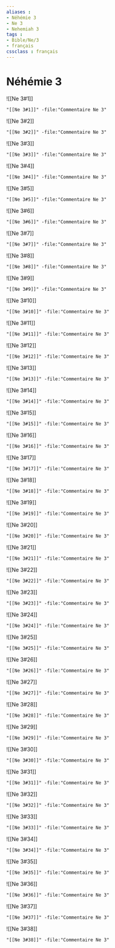```yaml
---
aliases : 
- Néhémie 3
- Ne 3
- Nehemiah 3
tags : 
- Bible/Ne/3
- français
cssclass : français
---
```


# Néhémie 3

![[Ne 3#1]]

```query
"[[Ne 3#1]]" -file:"Commentaire Ne 3"
```

![[Ne 3#2]]

```query
"[[Ne 3#2]]" -file:"Commentaire Ne 3"
```

![[Ne 3#3]]

```query
"[[Ne 3#3]]" -file:"Commentaire Ne 3"
```

![[Ne 3#4]]

```query
"[[Ne 3#4]]" -file:"Commentaire Ne 3"
```

![[Ne 3#5]]

```query
"[[Ne 3#5]]" -file:"Commentaire Ne 3"
```

![[Ne 3#6]]

```query
"[[Ne 3#6]]" -file:"Commentaire Ne 3"
```

![[Ne 3#7]]

```query
"[[Ne 3#7]]" -file:"Commentaire Ne 3"
```

![[Ne 3#8]]

```query
"[[Ne 3#8]]" -file:"Commentaire Ne 3"
```

![[Ne 3#9]]

```query
"[[Ne 3#9]]" -file:"Commentaire Ne 3"
```

![[Ne 3#10]]

```query
"[[Ne 3#10]]" -file:"Commentaire Ne 3"
```

![[Ne 3#11]]

```query
"[[Ne 3#11]]" -file:"Commentaire Ne 3"
```

![[Ne 3#12]]

```query
"[[Ne 3#12]]" -file:"Commentaire Ne 3"
```

![[Ne 3#13]]

```query
"[[Ne 3#13]]" -file:"Commentaire Ne 3"
```

![[Ne 3#14]]

```query
"[[Ne 3#14]]" -file:"Commentaire Ne 3"
```

![[Ne 3#15]]

```query
"[[Ne 3#15]]" -file:"Commentaire Ne 3"
```

![[Ne 3#16]]

```query
"[[Ne 3#16]]" -file:"Commentaire Ne 3"
```

![[Ne 3#17]]

```query
"[[Ne 3#17]]" -file:"Commentaire Ne 3"
```

![[Ne 3#18]]

```query
"[[Ne 3#18]]" -file:"Commentaire Ne 3"
```

![[Ne 3#19]]

```query
"[[Ne 3#19]]" -file:"Commentaire Ne 3"
```

![[Ne 3#20]]

```query
"[[Ne 3#20]]" -file:"Commentaire Ne 3"
```

![[Ne 3#21]]

```query
"[[Ne 3#21]]" -file:"Commentaire Ne 3"
```

![[Ne 3#22]]

```query
"[[Ne 3#22]]" -file:"Commentaire Ne 3"
```

![[Ne 3#23]]

```query
"[[Ne 3#23]]" -file:"Commentaire Ne 3"
```

![[Ne 3#24]]

```query
"[[Ne 3#24]]" -file:"Commentaire Ne 3"
```

![[Ne 3#25]]

```query
"[[Ne 3#25]]" -file:"Commentaire Ne 3"
```

![[Ne 3#26]]

```query
"[[Ne 3#26]]" -file:"Commentaire Ne 3"
```

![[Ne 3#27]]

```query
"[[Ne 3#27]]" -file:"Commentaire Ne 3"
```

![[Ne 3#28]]

```query
"[[Ne 3#28]]" -file:"Commentaire Ne 3"
```

![[Ne 3#29]]

```query
"[[Ne 3#29]]" -file:"Commentaire Ne 3"
```

![[Ne 3#30]]

```query
"[[Ne 3#30]]" -file:"Commentaire Ne 3"
```

![[Ne 3#31]]

```query
"[[Ne 3#31]]" -file:"Commentaire Ne 3"
```

![[Ne 3#32]]

```query
"[[Ne 3#32]]" -file:"Commentaire Ne 3"
```

![[Ne 3#33]]

```query
"[[Ne 3#33]]" -file:"Commentaire Ne 3"
```

![[Ne 3#34]]

```query
"[[Ne 3#34]]" -file:"Commentaire Ne 3"
```

![[Ne 3#35]]

```query
"[[Ne 3#35]]" -file:"Commentaire Ne 3"
```

![[Ne 3#36]]

```query
"[[Ne 3#36]]" -file:"Commentaire Ne 3"
```

![[Ne 3#37]]

```query
"[[Ne 3#37]]" -file:"Commentaire Ne 3"
```

![[Ne 3#38]]

```query
"[[Ne 3#38]]" -file:"Commentaire Ne 3"
```

